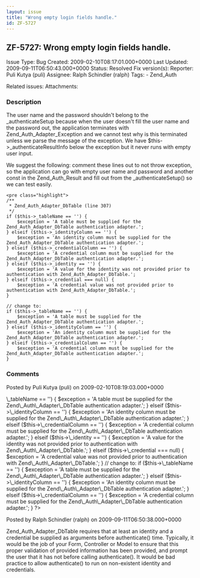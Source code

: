 ```yaml
---
layout: issue
title: "Wrong empty login fields handle."
id: ZF-5727
---
```


ZF-5727: Wrong empty login fields handle.
-----------------------------------------

 Issue Type: Bug Created: 2009-02-10T08:17:01.000+0000 Last Updated: 2009-09-11T06:50:43.000+0000 Status: Resolved Fix version(s): 
 Reporter:  Puli Kutya (puli)  Assignee:  Ralph Schindler (ralph)  Tags: - Zend\_Auth
 
 Related issues: 
 Attachments: 
### Description

The user name and the password shouldn't belong to the \_authenticateSetup because when the user doesn't fill the user name and the password out, the application terminates with Zend\_Auth\_Adapter\_Exception and we cannot test why is this terminated unless we parse the message of the exception. We have $this->\_authenticateResultInfo below the exception but it never runs with empty user input.

We suggest the following: comment these lines out to not throw exception, so the application can go with empty user name and password and another const in the Zend\_Auth\_Result and fill out from the \_authenticateSetup() so we can test easily.

 
    <pre class="highlight">
    /**
     * Zend_Auth_Adapter_DbTable (line 307)
     */
    if ($this->_tableName == '') {
        $exception = 'A table must be supplied for the Zend_Auth_Adapter_DbTable authentication adapter.';
    } elseif ($this->_identityColumn == '') {
        $exception = 'An identity column must be supplied for the Zend_Auth_Adapter_DbTable authentication adapter.';
    } elseif ($this->_credentialColumn == '') {
        $exception = 'A credential column must be supplied for the Zend_Auth_Adapter_DbTable authentication adapter.';
    } elseif ($this->_identity == '') {
        $exception = 'A value for the identity was not provided prior to authentication with Zend_Auth_Adapter_DbTable.';
    } elseif ($this->_credential === null) {
        $exception = 'A credential value was not provided prior to authentication with Zend_Auth_Adapter_DbTable.';
    }
    
    // change to:
    if ($this->_tableName == '') {
        $exception = 'A table must be supplied for the Zend_Auth_Adapter_DbTable authentication adapter.';
    } elseif ($this->_identityColumn == '') {
        $exception = 'An identity column must be supplied for the Zend_Auth_Adapter_DbTable authentication adapter.';
    } elseif ($this->_credentialColumn == '') {
        $exception = 'A credential column must be supplied for the Zend_Auth_Adapter_DbTable authentication adapter.';
    }


 

 

### Comments

Posted by Puli Kutya (puli) on 2009-02-10T08:19:03.000+0000

 <?php if ($this->\_tableName == '') { $exception = 'A table must be supplied for the Zend\_Auth\_Adapter\_DbTable authentication adapter.'; } elseif ($this->\_identityColumn == '') { $exception = 'An identity column must be supplied for the Zend\_Auth\_Adapter\_DbTable authentication adapter.'; } elseif ($this->\_credentialColumn == '') { $exception = 'A credential column must be supplied for the Zend\_Auth\_Adapter\_DbTable authentication adapter.'; } elseif ($this->\_identity == '') { $exception = 'A value for the identity was not provided prior to authentication with Zend\_Auth\_Adapter\_DbTable.'; } elseif ($this->\_credential === null) { $exception = 'A credential value was not provided prior to authentication with Zend\_Auth\_Adapter\_DbTable.'; } // change to: if ($this->\_tableName == '') { $exception = 'A table must be supplied for the Zend\_Auth\_Adapter\_DbTable authentication adapter.'; } elseif ($this->\_identityColumn == '') { $exception = 'An identity column must be supplied for the Zend\_Auth\_Adapter\_DbTable authentication adapter.'; } elseif ($this->\_credentialColumn == '') { $exception = 'A credential column must be supplied for the Zend\_Auth\_Adapter\_DbTable authentication adapter.'; } ?> 

 

Posted by Ralph Schindler (ralph) on 2009-09-11T06:50:38.000+0000

Zend\_Auth\_Adapter\_DbTable requires that at least an identity and a credential be supplied as arguments before authenticate() time. Typically, it would be the job of your Form, Controller or Model to ensure that this proper validation of provided information has been provided, and prompt the user that it has not before calling authenticate(). It would be bad practice to allow authenticate() to run on non-existent identity and credentials.

 

 